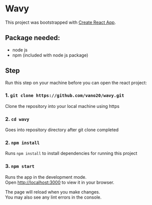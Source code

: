 # Wavy

This project was bootstrapped with [Create React App](https://github.com/facebook/create-react-app).

## Package needed:
- node js
- npm (included with node js package)

## Step

Run this step on your machine before you can open the react project:

### 1. `git clone https://github.com/vano20/wavy.git`

Clone the repository into your local machine using https
### 2. `cd wavy`

Goes into repository directory after git clone completed

### 2. `npm install`

Runs `npm install` to install dependencies for running this project
### 3. `npm start`

Runs the app in the development mode.\
Open [http://localhost:3000](http://localhost:3000) to view it in your browser.

The page will reload when you make changes.\
You may also see any lint errors in the console.

